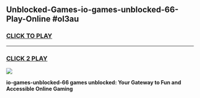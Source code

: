 
## Unblocked-Games-io-games-unblocked-66-Play-Online #ol3au
<h3>
<a href="https://news.freeplayer.one?title=io-games-unblocked-66&ref=3">CLICK TO PLAY</a></h3>
<hr>

<h3>
<a href="https://news.freeplayer.one?title=io-games-unblocked-66&ref=3">CLICK 2 PLAY</a>
  
</h3>

<a href="https://news.freeplayer.one?title=io-games-unblocked-66&ref=3"><img src="https://clearcache.store/games.png"></a>


**io-games-unblocked-66 games unblocked: Your Gateway to Fun and Accessible Online Gaming**
